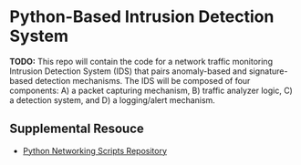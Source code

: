 # Python-Based Intrusion Detection System
  
**TODO:** This repo will contain the code for a network traffic monitoring Intrusion Detection System (IDS) that pairs anomaly-based and signature-based detection mechanisms. The IDS will be composed of four components: A) a packet capturing mechanism, B) traffic analyzer logic, C) a detection system, and D) a logging/alert mechanism.
  
  
## Supplemental Resouce
  
* [Python Networking Scripts Repository](https://github.com/chaseofthejungle/python-networking-scripts)
